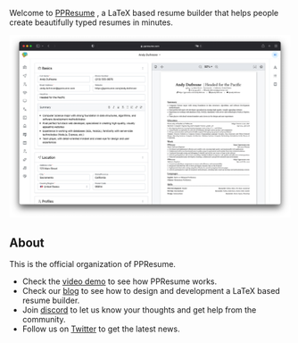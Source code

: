 Welcome to
[PPResume](https://ppresume.com/?utm_source=Github&utm_medium=ppresume%2F.github)
, a LaTeX based resume builder that helps people create beautifully typed
resumes in minutes.

![PPResume Resume Form and Preview](/static/images/ppresume-launch.png)

## About

This is the official organization of PPResume.

- Check the [video demo](https://youtu.be/mYqSTsCw3KI) to see how PPResume
  works.
- Check our [blog](https://blog.ppresume.com?utm_source=github-ppresume%2F.github) to see
  how to design and development a LaTeX based resume builder.
- Join [discord](https://discord.gg/PzbunPPkVF) to let us know your thoughts
  and get help from the community.
- Follow us on [Twitter](https://twitter.com/PPResumeX) to get the latest news.
